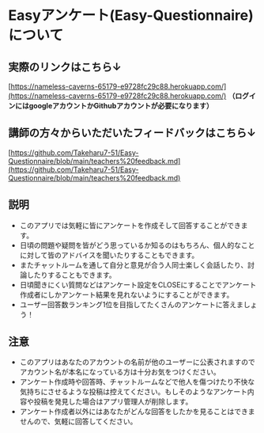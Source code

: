 # Easyアンケート(Easy-Questionnaire)について

## 実際のリンクはこちら↓
[https://nameless-caverns-65179-e9728fc29c88.herokuapp.com/](https://nameless-caverns-65179-e9728fc29c88.herokuapp.com/)
**（ログインにはgoogleアカウントかGithubアカウントが必要になります）**

## 講師の方々からいただいたフィードバックはこちら↓
[https://github.com/Takeharu7-51/Easy-Questionnaire/blob/main/teachers%20feedback.md](https://github.com/Takeharu7-51/Easy-Questionnaire/blob/main/teachers%20feedback.md)

## 説明
* このアプリでは気軽に皆にアンケートを作成そして回答することができます。
* 日頃の問題や疑問を皆がどう思っているか知るのはもちろん、個人的なことに対して皆のアドバイスを聞いたりすることもできます。
* またチャットルームを通して自分と意見が合う人同士楽しく会話したり、討論したりすることもできます。
* 日頃聞きにくい質問などはアンケート設定をCLOSEにすることでアンケート作成者にしかアンケート結果を見れないようにすることができます。
* ユーザー回答数ランキング1位を目指してたくさんのアンケートに答えましょう！

## 注意
* このアプリはあなたのアカウントの名前が他のユーザーに公表されますのでアカウント名が本名になっている方は十分お気をつけください。
* アンケート作成時や回答時、チャットルームなどで他人を傷つけたり不快な気持ちにさせるような投稿は控えてください。もしそのようなアンケート内容や投稿を発見した場合はアプリ管理人が削除します。
* アンケート作成者以外にはあなたがどんな回答をしたかを見ることはできませんので、気軽に回答してください。
